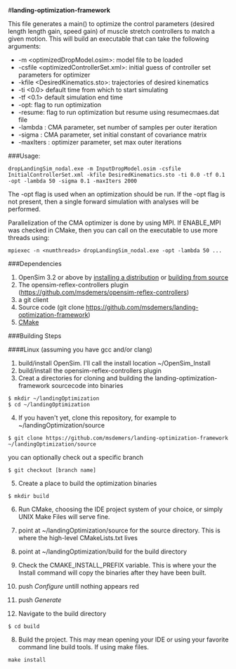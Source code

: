 #**landing-optimization-framework**

This file generates a main() to optimize the control parameters (desired length
length gain, speed gain) of muscle stretch controllers to match a given motion.
This will build an executable that can take the following arguments:

*  -m <optimizedDropModel.osim>: model file to be loaded
*  -csfile <optimizedControllerSet.xml>: initial guess of controller set parameters for optimizer
*  -kfile <DesiredKinematics.sto>: trajectories of desired kinematics
*  -ti <0.0> default time from which to start simulating
*  -tf <0.1> default simulation end time
*  -opt: flag to run optimization
*  -resume: flag to run optimization but resume using resumecmaes.dat file
*  -lambda <int>: CMA parameter, set number of samples per outer iteration
*  -sigma <double>: CMA parameter, set initial constant of covariance matrix
*  -maxIters <int>: optimizer parameter, set max outer iterations

###Usage: 
```
dropLandingSim_nodal.exe -m InputDropModel.osim -csfile InitialControllerSet.xml -kfile DesiredKinematics.sto -ti 0.0 -tf 0.1 -opt -lambda 50 -sigma 0.1 -maxIters 2000
```
The -opt flag is used when an optimization should be run. If the -opt flag is
not present, then a single forward simulation with analyses will be performed.

Parallelization of the CMA optimizer is done by using MPI. If ENABLE_MPI was
checked in CMake, then you can call on the executable to use more threads using:
```
mpiexec -n <numthreads> dropLandingSim_nodal.exe -opt -lambda 50 ...
```

###Dependencies
1. OpenSim 3.2 or above by [installing a distribution](https://simtk.org/home/opensim) or [building from source](https://github.com/opensim-org/opensim-core)
2. The opensim-reflex-controllers plugin (https://github.com/msdemers/opensim-reflex-controllers)
3. a git client
4. Source code (git clone https://github.com/msdemers/landing-optimization-framework)
5. [CMake](http://www.cmake.org/)

###Building Steps

####Linux (assuming you have gcc and/or clang)
1. build/install OpenSim. I'll call the install location ~/OpenSim_Install
2. build/install the opensim-reflex-controllers plugin
3. Creat a directories for cloning and building the landing-optimization-framework sourcecode into binaries
```
$ mkdir ~/landingOptimization
$ cd ~/landingOptimization
```
4. If you haven't yet, clone this repository, for example to ~/landingOptimization/source
```
$ git clone https://github.com/msdemers/landing-optimization-framework ~/landingOptimization/source
```
you can optionally check out a specific branch
```
$ git checkout [branch name]
```
5. Create a place to build the optimization binaries
```
$ mkdir build
```
6. Run CMake, choosing the IDE project system of your choice, or simply UNIX Make Files will serve fine.
  1. point at ~/landingOptimization/source for the source directory. This is where the high-level CMakeLists.txt lives
  2. point at ~/landingOptimization/build for the build directory
  3. Check the CMAKE_INSTALL_PREFIX variable.  This is where your the Install command will copy the binaries after they have been built.
  4. push *Configure* untill nothing appears red
  5. push *Generate*
  
7. Navigate to the build directory
```
$ cd build
```
8. Build the project. This may mean opening your IDE or using your favorite command line build tools.  If using make files.
```
make install
```

